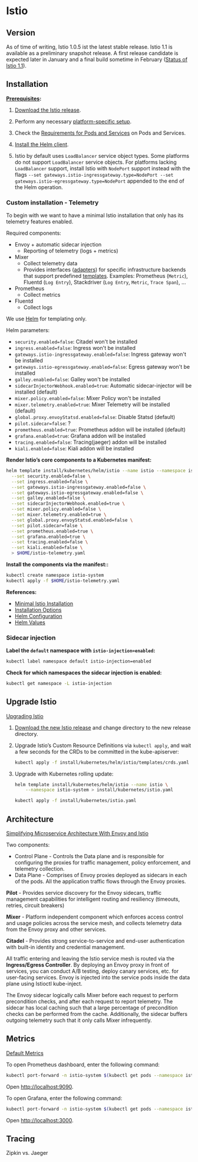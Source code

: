 # Istio

## Version

As of time of writing, Istio 1.0.5 ist the latest stable release.
Istio 1.1 is available as a preliminary snapshot release. A first release candidate is expected later in January and a final build sometime in February ([Status of Istio 1.1](https://discuss.istio.io/t/status-of-istio-1-1/33)).

## Installation

**[Prerequisites](https://preliminary.istio.io/docs/setup/kubernetes/helm-install/#prerequisites):**

1. [Download the Istio release](/docs/setup/kubernetes/download-release/).

2. Perform any necessary [platform-specific setup](/docs/setup/kubernetes/platform-setup/).

3. Check the [Requirements for Pods and Services](/docs/setup/kubernetes/spec-requirements/) on Pods and Services.

4. [Install the Helm client](https://docs.helm.sh/using_helm/).

5. Istio by default uses `LoadBalancer` service object types.  Some platforms do not support `LoadBalancer`
   service objects.  For platforms lacking `LoadBalancer` support, install Istio with `NodePort` support
   instead with the flags `--set gateways.istio-ingressgateway.type=NodePort --set gateways.istio-egressgateway.type=NodePort`
   appended to the end of the Helm operation.


### Custom installation - Telemetry

To begin with we want to have a minimal Istio installation that only has its telemetry features enabled.

Required components:
* Envoy + automatic sidecar injection
  * Reporting of telemetry (logs + metrics)
* Mixer
  * Collect telemetry data
  * Provides interfaces ([adapters](https://istio.io/docs/reference/config/policy-and-telemetry/adapters/)) for specific infrastructure backends that support predefined [templates](https://istio.io/docs/reference/config/policy-and-telemetry/templates/).
    Examples: Prometheus (`Metric`), Fluentd (`Log Entry`), Stackdriver (`Log Entry`, `Metric`, `Trace Span`), ...
* Prometheus
  * Collect metrics
* Fluentd
  * Collect logs

We use [Helm](./helm.md) for templating only.

Helm parameters:
* `security.enabled=false`: Citadel won't be installed
* `ingress.enabled=false`: Ingress won't be installed
* `gateways.istio-ingressgateway.enabled=false`: Ingress gateway won't be installed
* `gateways.istio-egressgateway.enabled=false`: Egress gateway won't be installed
* `galley.enabled=false`: Galley won't be installed
* `sidecarInjectorWebhook.enabled=true`: Automatic sidecar-injector will be installed (default)
* `mixer.policy.enabled=false`: Mixer Policy won't be installed
* `mixer.telemetry.enabled=true`: Mixer Telemetry will be installed (default)
* `global.proxy.envoyStatsd.enabled=false`: Disable Statsd (default)
* `pilot.sidecar=false`: ?
* `prometheus.enabled=true`: Prometheus addon will be installed (default)
* `grafana.enabled=true`: Grafana addon will be installed
* `tracing.enabled=false`: Tracing(jaeger) addon will be installed
* `kiali.enabled=false`: Kiali addon will be installed


**Render Istio’s core components to a Kubernetes manifest:**
```bash
helm template install/kubernetes/helm/istio --name istio --namespace istio-system \
  --set security.enabled=false \
  --set ingress.enabled=false \
  --set gateways.istio-ingressgateway.enabled=false \
  --set gateways.istio-egressgateway.enabled=false \
  --set galley.enabled=false \
  --set sidecarInjectorWebhook.enabled=true \
  --set mixer.policy.enabled=false \
  --set mixer.telemetry.enabled=true \
  --set global.proxy.envoyStatsd.enabled=false \
  --set pilot.sidecar=false \
  --set prometheus.enabled=true \
  --set grafana.enabled=true \
  --set tracing.enabled=false \
  --set kiali.enabled=false \
  > $HOME/istio-telemetry.yaml
```

**Install the components via the manifest::**
```bash
kubectl create namespace istio-system
kubectl apply -f $HOME/istio-telemetry.yaml
```

**References:**
* [Minimal Istio Installation](https://istio.io/docs/setup/kubernetes/minimal-install/)
* [Installation Options](https://istio.io/docs/reference/config/installation-options/)
* [Helm Configuration](https://github.com/istio/istio/blob/master/install/kubernetes/helm/istio/README.md#configuration)
* [Helm Values](https://github.com/istio/istio/blob/master/install/kubernetes/helm/istio/values.yaml)

### Sidecar injection

**Label the `default` namespace with `istio-injection=enabled`:**
```bash
kubectl label namespace default istio-injection=enabled
```

**Check for which namespaces the sidecar injection is enabled:**
```bash
kubectl get namespace -L istio-injection
```

## Upgrade Istio

[Upgrading Istio](https://istio.io/docs/setup/kubernetes/upgrading-istio/)

1. [Download the new Istio release](https://github.com/istio/istio/releases) and change directory to the new release directory.

2. Upgrade Istio’s Custom Resource Definitions via `kubectl apply`, and wait a few seconds for the CRDs to be committed in the kube-apiserver:
   ```bash
   kubectl apply -f install/kubernetes/helm/istio/templates/crds.yaml
   ```

3. Upgrade with Kubernetes rolling update:
   ```bash
   helm template install/kubernetes/helm/istio --name istio \
       --namespace istio-system > install/kubernetes/istio.yaml

   kubectl apply -f install/kubernetes/istio.yaml
   ```

## Architecture

[Simplifying Microservice Architecture With Envoy and Istio](https://dzone.com/articles/simplifying-microservice-architecture-with-envoy-a)

Two components:
* Control Plane - Controls the Data plane and is responsible for configuring the proxies for traffic management, policy enforcement, and telemetry collection.
* Data Plane - Comprises of Envoy proxies deployed as sidecars in each of the pods. All the application traffic flows through the Envoy proxies.

**Pilot** - Provides service discovery for the Envoy sidecars, traffic management capabilities for intelligent routing and resiliency (timeouts, retries, circuit breakers)

**Mixer** - Platform independent component which enforces access control and usage policies across the service mesh, and collects telemetry data from the Envoy proxy and other services.

**Citadel** - Provides strong service-to-service and end-user authentication with built-in identity and credential management.

All traffic entering and leaving the Istio service mesh is routed via the **Ingress/Egress Controller**. By deploying an Envoy proxy in front of services, you can conduct A/B testing, deploy canary services, etc. for user-facing services. Envoy is injected into the service pods inside the data plane using Istioctl kube-inject.

The Envoy sidecar logically calls Mixer before each request to perform precondition checks, and after each request to report telemetry. The sidecar has local caching such that a large percentage of precondition checks can be performed from the cache. Additionally, the sidecar buffers outgoing telemetry such that it only calls Mixer infrequently.

## Metrics

[Default Metrics](https://istio.io/docs/reference/config/policy-and-telemetry/metrics/)

To open Prometheus dashboard, enter the following command:
```bash
kubectl port-forward -n istio-system $(kubectl get pods --namespace istio-system --selector=app=prometheus --output=jsonpath="{.items..metadata.name}") 9090
```

Open [http://localhost:9090](http://localhost:9090).


To open Grafana, enter the following command:
```bash
kubectl port-forward -n istio-system $(kubectl get pods --namespace istio-system --selector=app=grafana --output=jsonpath="{.items..metadata.name}") 3000
```

Open [http://localhost:3000](http://localhost:3000).

## Tracing

Zipkin vs. Jaeger
